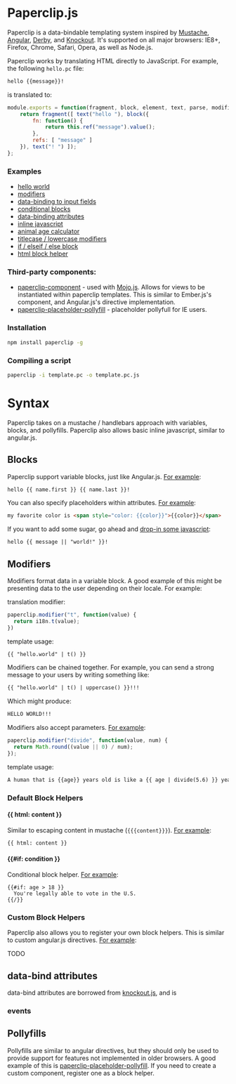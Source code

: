 # Paperclip.js

Paperclip is a data-bindable templating system inspired by [Mustache](https://github.com/janl/mustache.js/), [Angular](http://angularjs.org/), [Derby](http://derbyjs.com/), and [Knockout](http://knockoutjs.com/). It's supported on all major browsers: IE8+, Firefox, Chrome, Safari, Opera, as well as Node.js.


Paperclip works by translating HTML directly to JavaScript. For example, the following `hello.pc` file:


```html
hello {{message}}!
```

is translated to:

```javascript
module.exports = function(fragment, block, element, text, parse, modifiers) {
    return fragment([ text("hello "), block({
        fn: function() {
            return this.ref("message").value();
        },
        refs: [ "message" ]
    }), text("! ") ]);
};
```

### Examples

- [hello world](http://jsfiddle.net/JTxdM/3/)
- [modifiers](http://jsfiddle.net/JTxdM/12/)
- [data-binding to input fields](http://jsfiddle.net/JTxdM/4/)
- [conditional blocks](http://jsfiddle.net/JTxdM/6/)
- [data-binding attributes](http://jsfiddle.net/JTxdM/10/)
- [inline javascript](http://jsfiddle.net/JTxdM/11/)
- [animal age calculator](http://jsfiddle.net/JTxdM/13/)
- [titlecase / lowercase modifiers](http://jsfiddle.net/JTxdM/14/)
- [if / elseif / else block](http://jsfiddle.net/JTxdM/16/)
- [html block helper](http://jsfiddle.net/JTxdM/16/)

### Third-party components:

- [paperclip-component](https://github.com/classdojo/paperclip-component) - used with [Mojo.js](https://github.com/classdojo/mojo.js). Allows for views to be instantiated within paperclip templates. This is similar to Ember.js's component, and Angular.js's directive implementation. 
- [paperclip-placeholder-pollyfill](https://github.com/classdojo/paperclip-placeholder-pollyfill) - placeholder pollyfull for IE users.

### Installation

```bash
npm install paperclip -g
```

### Compiling a script

```bash
paperclip -i template.pc -o template.pc.js
```

# Syntax

Paperclip takes on a mustache / handlebars approach with variables, blocks, and pollyfills. Paperclip also allows basic inline javascript, similar to angular.js.

## Blocks

Paperclip support variable blocks, just like Angular.js. [For example](http://jsfiddle.net/JTxdM/15/):

```html
hello {{ name.first }} {{ name.last }}!
```

You can also specify placeholders within attributes. [For example](http://jsfiddle.net/JTxdM/10/):

```html
my favorite color is <span style="color: {{color}}">{{color}}</span>
```


If you want to add some sugar, go ahead and [drop-in some javascript](http://jsfiddle.net/JTxdM/11/):

```html
hello {{ message || "world!" }}!
```




## Modifiers

Modifiers format data in a variable block. A good example of this might be presenting data to the user depending on their locale. For example:

translation modifier:

```javascript
paperclip.modifier("t", function(value) {
  return i18n.t(value);
})
```

template usage:

```html
{{ "hello.world" | t() }}
```

Modifiers can be chained together. For example, you can send a strong message to your users by writing something like:

```html
{{ "hello.world" | t() | uppercase() }}!!!
```

Which might produce:

```bash
HELLO WORLD!!!
```

Modifiers also accept parameters. [For example](http://jsfiddle.net/JTxdM/13/):

```javascript
paperclip.modifier("divide", function(value, num) {
  return Math.round((value || 0) / num);
});
```

template usage:

```html
A human that is {{age}} years old is like a {{ age | divide(5.6) }} year old dog!
```


### Default Block Helpers

#### {{ html: content }}

Similar to escaping content in mustache (`{{{content}}}`). [For example](http://jsfiddle.net/JTxdM/17/):

```html
{{ html: content }}
```



#### {{#if: condition }}

Conditional block helper. [For example](http://jsfiddle.net/JTxdM/16/):

```
{{#if: age > 18 }}
  You're legally able to vote in the U.S.
{{/}}
```


### Custom Block Helpers

Paperclip also allows you to register your own block helpers. This is similar to custom angular.js directives. [For example]():

TODO

## data-bind attributes

data-bind attributes are borrowed from [knockout.js](http://knockoutjs.com/), and is 

### events

## Pollyfills

Pollyfills are similar to angular directives, but they should only be used to provide support for features not implemented in older browsers. A good example of this is [paperclip-placeholder-pollyfill](https://github.com/classdojo/paperclip-placeholder-pollyfill). If you need to create a custom component, register one as a block helper.

